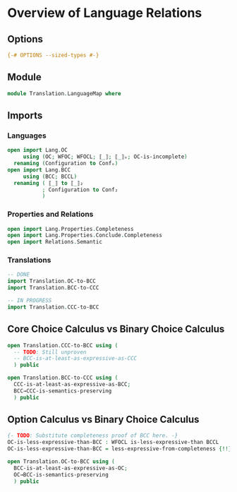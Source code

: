 # Overview of Language Relations

## Options

```agda
{-# OPTIONS --sized-types #-}
```

## Module

```agda
module Translation.LanguageMap where
```

## Imports

### Languages

```agda
open import Lang.OC
     using (OC; WFOC; WFOCL; ⟦_⟧; ⟦_⟧ₒ; OC-is-incomplete)
  renaming (Configuration to Confₒ)
open import Lang.BCC
     using (BCC; BCCL)
  renaming ( ⟦_⟧ to ⟦_⟧₂
           ; Configuration to Conf₂
           )
```

### Properties and Relations

```agda
open import Lang.Properties.Completeness
open import Lang.Properties.Conclude.Completeness
open import Relations.Semantic
```

### Translations
```agda
-- DONE
import Translation.OC-to-BCC
import Translation.BCC-to-CCC

-- IN PROGRESS
import Translation.CCC-to-BCC
```

## Core Choice Calculus vs Binary Choice Calculus

```agda
open Translation.CCC-to-BCC using (
  -- TODO: Still unproven
  -- BCC-is-at-least-as-expressive-as-CCC
  ) public

open Translation.BCC-to-CCC using (
  CCC-is-at-least-as-expressive-as-BCC;
  BCC→CCC-is-semantics-preserving
  ) public
```

## Option Calculus vs Binary Choice Calculus

```agda
{- TODO: Substitute completeness proof of BCC here. -}
OC-is-less-expressive-than-BCC : WFOCL is-less-expressive-than BCCL
OC-is-less-expressive-than-BCC = less-expressive-from-completeness {!!} OC-is-incomplete

open Translation.OC-to-BCC using (
  BCC-is-at-least-as-expressive-as-OC;
  OC→BCC-is-semantics-preserving
  ) public
```
